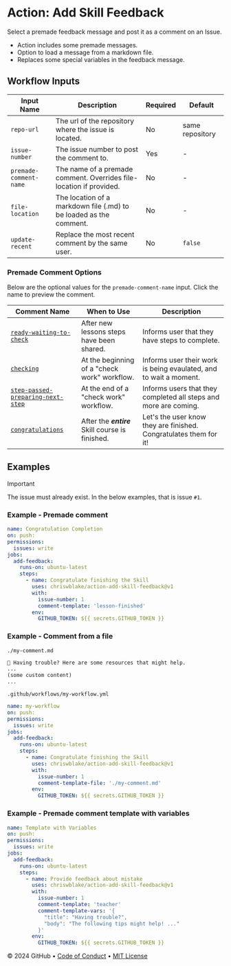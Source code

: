 # Action: Add Skill Feedback

Select a premade feedback message and post it as a comment on an Issue.
  - Action includes some premade messages.
  - Option to load a message from a markdown file.
  - Replaces some special variables in the feedback message.

## Workflow Inputs

| Input Name | Description | Required | Default |
| ---------- | ----------- | -------- | ------- |
| `repo-url` | The url of the repository where the issue is located. | No | same repository |
| `issue-number` | The issue number to post the comment to. | Yes | - |
| `premade-comment-name`| The name of a premade comment. Overrides file-location if provided. | No | - |
| `file-location` | The location of a markdown file (.md) to be loaded as the comment. | No | - |
| `update-recent` | Replace the most recent comment by the same user. | No | `false` |

### Premade Comment Options
Below are the optional values for the `premade-comment-name` input. Click the name to preview the comment.

| Comment Name | When to Use | Description |
|--------------|-------------|-------------|
| [`ready-waiting-to-check`](comment-premade/0-ready-waiting-to-check.md) | After new lessons steps have been shared. | Informs user that they have steps to complete. |
| [`checking`](comment-premade/1-checking.md) | At the beginning of a "check work" workflow. | Informs user their work is being evaulated, and to wait a moment. |
| [`step-passed-preparing-next-step`](comment-premade/2-step-passed-preparing-next-step.md) | At the end of a "check work" workflow. | Informs users that they completed all steps and more are coming. |
| [`congratulations`](comment-premade/x-congratulations.md) | After the ***entire*** Skill course is finished. | Let's the user know they are finished. Congratulates them for it! |

## Examples

> [!IMPORTANT]
> The issue must already exist. In the below examples, that is issue `#1`.  

### Example - Premade comment

```yml
name: Congratulation Completion
on: push:
permissions:
  issues: write
jobs:
  add-feedback:
    runs-on: ubuntu-latest
    steps:
      - name: Congratulate finishing the Skill
        uses: chriswblake/action-add-skill-feedback@v1
        with:
          issue-number: 1
          comment-template: 'lesson-finished'
        env:
          GITHUB_TOKEN: ${{ secrets.GITHUB_TOKEN }}
```

### Example - Comment from a file

`./my-comment.md`
```md
🤷 Having trouble? Here are some resources that might help.
... 
(some custom content)
...
```

`.github/workflows/my-workflow.yml`
```yml
name: my-workflow
on: push:
permissions:
  issues: write
jobs:
  add-feedback:
    runs-on: ubuntu-latest
    steps:
      - name: Congratulate finishing the Skill
        uses: chriswblake/action-add-skill-feedback@v1
        with:
          issue-number: 1
          comment-template-file: './my-comment.md'
        env:
          GITHUB_TOKEN: ${{ secrets.GITHUB_TOKEN }}
```

### Example - Premade comment template with variables

```yml
name: Template with Variables
on: push:
permissions:
  issues: write
jobs:
  add-feedback:
    runs-on: ubuntu-latest
    steps:
      - name: Provide feedback about mistake
        uses: chriswblake/action-add-skill-feedback@v1
        with:
          issue-number: 1
          comment-template: 'teacher'
          comment-template-vars: '{
            "title": "Having trouble?",
            "body": "The following tips might help! ..."
          }'
        env:
          GITHUB_TOKEN: ${{ secrets.GITHUB_TOKEN }}
```


&copy; 2024 GitHub &bull; [Code of Conduct](https://www.contributor-covenant.org/version/2/1/code_of_conduct/code_of_conduct.md) &bull; [MIT License](https://gh.io/mit)